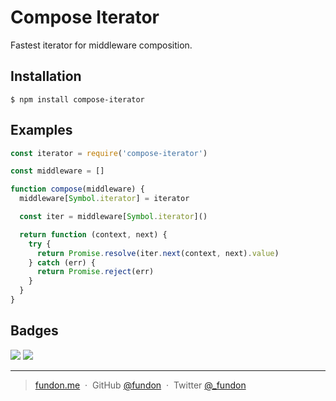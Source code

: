 # Compose Iterator

Fastest iterator for middleware composition.

## Installation

```
$ npm install compose-iterator
```

## Examples

```js
const iterator = require('compose-iterator')

const middleware = []

function compose(middleware) {
  middleware[Symbol.iterator] = iterator

  const iter = middleware[Symbol.iterator]()

  return function (context, next) {
    try {
      return Promise.resolve(iter.next(context, next).value)
    } catch (err) {
      return Promise.reject(err)
    }
  }
}
```

## Badges

![](https://img.shields.io/badge/license-MIT-blue.svg)
![](https://img.shields.io/badge/status-stable-green.svg)

---

> [fundon.me](https://fundun.me) &nbsp;&middot;&nbsp;
> GitHub [@fundon](https://github.com/fundon) &nbsp;&middot;&nbsp;
> Twitter [@_fundon](https://twitter.com/_fundon)

